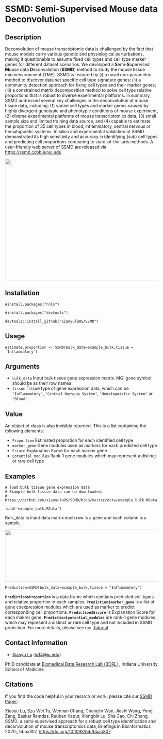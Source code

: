 # SSMD: Semi-Supervised Mouse data Deconvolution 
## Description

Deconvolution of mouse transcriptomic data is challenged by the fact that mouse models carry various genetic and physiological perturbations, making it questionable to assume fixed cell types and cell type marker genes for different dataset scenarios. We developed a **S**emi-**S**upervised **M**ouse data **D**econvolution (**SSMD**) method to study the mouse tissue microenvironment (TME). SSMD is featured by (i) a novel non-parametric method to discover data set specific cell type signature genes; (ii) a community detection approach for fixing cell types and their marker genes; (iii) a constrained matrix decomposition method to solve cell type relative proportions that is robust to diverse experimental platforms. In summary, SSMD addressed several key challenges in the deconvolution of mouse tissue data, including: (1) varied cell types and marker genes caused by highly divergent genotypic and phenotypic conditions of mouse experiment, (2) diverse experimental platforms of mouse transcriptomics data, (3) small sample size and limited training data source, and (4) capable to estimate the proportion of 35 cell types in blood, inflammatory, central nervous or hematopoietic systems. In silico and experimental validation of SSMD demonstrated its high sensitivity and accuracy in identifying (sub) cell types and predicting cell proportions comparing to state-of-the-arts methods. A user-friendly web server of SSMD are released via https://ssmd.ccbb.iupui.edu.

<div align=center> <img src="https://github.com/xiaoyulu95/SSMD/blob/master/fig/pipeline.png" width="800"  height="400"> </div>

## Installation

```
#install.packages("nnls")

#install.packages("devtools")

devtools::install_github("xiaoyulu95/SSMD")
```

## Usage

```
estimate.proportion <- SSMD(bulk_data=example_bulk,tissue = 'Inflammatory')
```

## Arguments

* `bulk_data`    Input bulk tissue gene expression matrix. MGI gene symbol should be as their row names
* `tissue`   Tissue type of gene expression data, which can be `"Inflammatory"`, `"Central Nervous System"`, `"Hematopoietic System"` or `"Blood"`.


## Value

An object of class is also invisibly returned. This is a list containing
the following elements:

* `Proportion`    Estimated proportion for each identified cell type
* `marker_gene`    Gene modules used as markers for each predicted cell type
* `Escore`    Explanation Score for each marker gene
* `potential_modules`    Rank-1 gene modules which may represent a distinct or rare cell type


## Examples

```
# load bulk tissue gene expression data 
# Example bulk tissue data can be downloaded: 
# https://github.com/xiaoyulu95/SSMD/blob/master/data/example_bulk.RData

load('example_bulk.RData')

```

Bulk_data is input data matrix each row is a gene and each column is a sample.

<div align=center> <img src="https://github.com/xiaoyulu95/SSMD/blob/master/fig/example_data.png" width="600"  height="170"> </div>

```
Prediction=SSMD(bulk_data=example_bulk,tissue = 'Inflammatory')
```

**`Prediction$Proportion`** is a data frame which contians predicted cell types and relative proportion in each samples. **`Prediction$marker_gene`** is a list of gene coexpression modules which are used as marker to predict corresponding cell proportions. **`Prediction$Escore`** is Explanation Score for each makrer gene. **`Prediction$potential_modules`** are rank-1 gene modules which may represent a distinct or rare cell type and not included in SSMD prediction. For more details, please see our [Tutorial](https://xiaoyulu95.github.io/SSMD/index.html)


## Contact Information

- [Xiaoyu Lu](https://zcslab.github.io/people/xiaoyu/)
(lu14@iu.edu)

Ph.D candidate at [Biomedical Data Research Lab (BDRL)](https://zcslab.github.io/) , Indiana University School of Medicine


## Citations
If you find the code helpful in your resarch or work, please cite our [SSMD Paper](https://academic.oup.com/bib/advance-article/doi/10.1093/bib/bbaa307/5998844?guestAccessKey=944ba892-d2ac-4e71-942f-6f05e4c2768f/):

Xiaoyu Lu, Szu-Wei Tu, Wennan Chang, Changlin Wan, Jiashi Wang, Yong Zang, Baskar Ramdas, Reuben Kapur, Xiongbin Lu, Sha Cao, Chi Zhang, SSMD: a semi-supervised approach for a robust cell type identification and deconvolution of mouse transcriptomics data, Briefings in Bioinformatics, 2020;, bbaa307, https://doi.org/10.1093/bib/bbaa307
